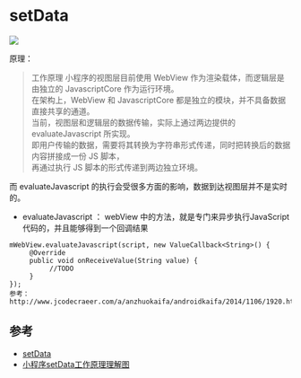 # setData

![](https://images2017.cnblogs.com/blog/814103/201708/814103-20170803110258678-441873894.jpg)

原理：
>工作原理
小程序的视图层目前使用 WebView 作为渲染载体，而逻辑层是由独立的 JavascriptCore 作为运行环境。  
在架构上，WebView 和 JavascriptCore 都是独立的模块，并不具备数据直接共享的通道。  
当前，视图层和逻辑层的数据传输，实际上通过两边提供的 evaluateJavascript 所实现。  
即用户传输的数据，需要将其转换为字符串形式传递，同时把转换后的数据内容拼接成一份 JS 脚本，  
再通过执行 JS 脚本的形式传递到两边独立环境。

而 evaluateJavascript 的执行会受很多方面的影响，数据到达视图层并不是实时的。


- evaluateJavascript ： webView 中的方法，就是专门来异步执行JavaScript代码的，并且能够得到一个回调结果

```
mWebView.evaluateJavascript(script, new ValueCallback<String>() {
     @Override
     public void onReceiveValue(String value) {
          //TODO
     }
});
参考： http://www.jcodecraeer.com/a/anzhuokaifa/androidkaifa/2014/1106/1920.html
```


## 参考
- [setData](https://developers.weixin.qq.com/miniprogram/dev/framework/performance/tips.html)
- [小程序setData工作原理理解图](https://www.cnblogs.com/liu-fei-fei/p/7278596.html)
